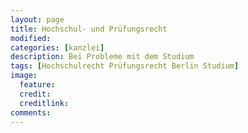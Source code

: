 ```yaml
---
layout: page
title: Hochschul- und Prüfungsrecht
modified:
categories: [kanzlei]
description: Bei Probleme mit dem Studium
tags: [Hochschulrecht Prüfungsrecht Berlin Studium]
image:
  feature:
  credit:
  creditlink:
comments:
---
```

